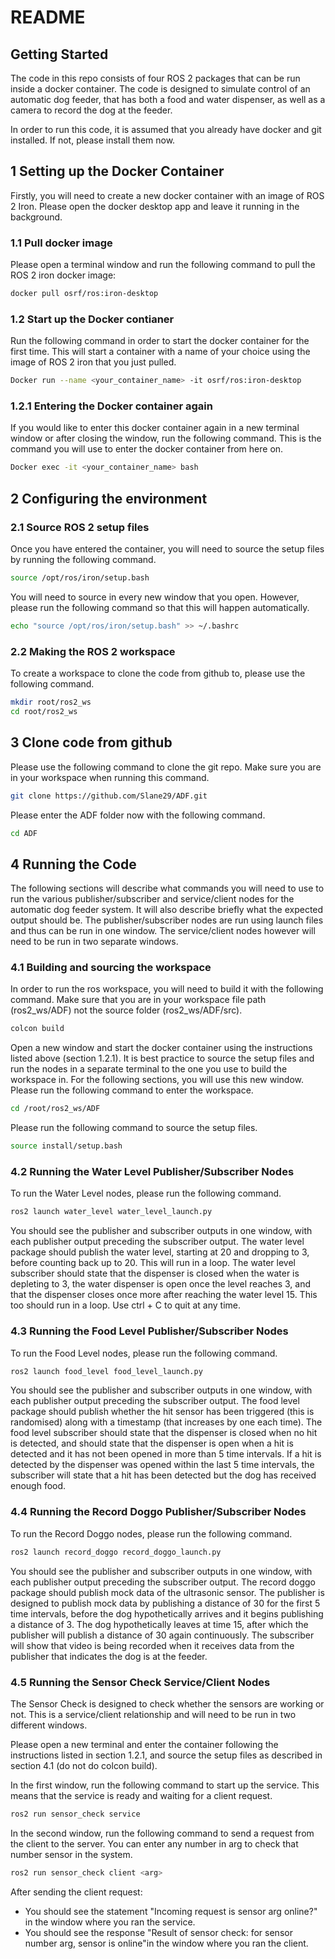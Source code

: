 # README


## Getting Started
The code in this repo consists of four ROS 2 packages that can be run inside a docker container. The code is designed to simulate control of an automatic dog feeder, that has both a food and water dispenser, as well as a camera to record the dog at the feeder.

In order to run this code, it is assumed that you already have docker and git installed. If not, please install them now.

## 1 Setting up the Docker Container
Firstly, you will need to create a new docker container with an image of ROS 2 Iron. Please open the docker desktop app and leave it running in the background.

### 1.1 Pull docker image
Please open a terminal window and run the following command to pull the ROS 2 iron docker image:

```sh
docker pull osrf/ros:iron-desktop
```

### 1.2 Start up the Docker contianer
Run the following command in order to start the docker container for the first time. This will start a container with a name of your choice using the image of ROS 2 iron that you just pulled.

```sh
Docker run --name <your_container_name> -it osrf/ros:iron-desktop
```

### 1.2.1 Entering the Docker container again
If you would like to enter this docker container again in a new terminal window or after closing the window, run the following command. This is the command you will use to enter the docker container from here on.

```sh
Docker exec -it <your_container_name> bash
```

## 2 Configuring the  environment

### 2.1 Source ROS 2 setup files
Once you have entered the container, you will need to source the setup files by running the following command.
```sh
source /opt/ros/iron/setup.bash
```
You will need to source in every new window that you open. However, please run the following command so that this will happen automatically.
```sh
echo "source /opt/ros/iron/setup.bash" >> ~/.bashrc
```

### 2.2 Making the ROS 2 workspace
To create a workspace to clone the code from github to, please use the following command.
```sh
mkdir root/ros2_ws
cd root/ros2_ws
```

## 3 Clone code from github
Please use the following command to clone the git repo. Make sure you are in your workspace when running this command.
```sh
git clone https://github.com/Slane29/ADF.git
```

Please enter the ADF folder now with the following command.
```sh
cd ADF
```


## 4 Running the Code
The following sections will describe what commands you will need to use to run the various publisher/subscriber and service/client nodes for the automatic dog feeder system. It will also describe briefly what the expected output should be. The publisher/subscriber nodes are run using launch files and thus can be run in one window. The service/client nodes however will need to be run in two separate windows.

### 4.1 Building and sourcing the workspace
In order to run the ros workspace, you will need to build it with the following command. Make sure that you are in your workspace file path (ros2_ws/ADF) not the source folder (ros2_ws/ADF/src).
```sh
colcon build
```

Open a new window and start the docker container using the instructions listed above (section 1.2.1). It is best practice to source the setup files and run the nodes in a separate terminal to the one you use to build the workspace in. For the following sections, you will use this new window. Please run the following command to enter the workspace.
```sh
cd /root/ros2_ws/ADF
```

Please run the following command to source the setup files. 

```sh
source install/setup.bash
```

### 4.2 Running the Water Level Publisher/Subscriber Nodes
To run the Water Level nodes, please run the following command.

```sh
ros2 launch water_level water_level_launch.py
```
You should see the publisher and subscriber outputs in one window, with each publisher output preceding the subscriber output. The water level package should publish the water level, starting at 20 and dropping to 3, before counting back up to 20. This will run in a loop. The water level subscriber should state that the dispenser is closed when the water is depleting to 3, the water dispenser is open once the level reaches 3, and that the dispenser closes once more after reaching the water level 15. This too should run in a loop. Use ctrl + C to quit at any time.

### 4.3 Running the Food Level Publisher/Subscriber Nodes
To run the Food Level nodes, please run the following command.

```sh
ros2 launch food_level food_level_launch.py
```
You should see the publisher and subscriber outputs in one window, with each publisher output preceding the subscriber output. The food level package should publish whether the hit sensor has been triggered (this is randomised) along with a timestamp (that increases by one each time). The food level subscriber should state that the dispenser is closed when no hit is detected, and should state that the dispenser is open when a hit is detected and it has not been opened in more than 5 time intervals. If a hit is detected by the dispenser was opened within the last 5 time intervals, the subscriber will state that a hit has been detected but the dog has received enough food.


### 4.4 Running the Record Doggo Publisher/Subscriber Nodes
To run the Record Doggo nodes, please run the following command.

```sh
ros2 launch record_doggo record_doggo_launch.py
```
You should see the publisher and subscriber outputs in one window, with each publisher output preceding the subscriber output. The record doggo package should publish mock data of the ultrasonic sensor. The publisher is designed to publish mock data by publishing a distance of 30 for the first 5 time intervals, before the dog hypothetically arrives and it begins publishing a distance of 3. The dog hypothetically leaves at time 15, after which the publisher will publish a distance of 30 again continuously. The subscriber will show that video is being recorded when it receives data from the publisher that indicates the dog is at the feeder.

### 4.5 Running the Sensor Check Service/Client Nodes
The Sensor Check is designed to check whether the sensors are working or not. This is a service/client relationship and will need to be run in two different windows.

Please open a new terminal and enter the container following the instructions listed in section 1.2.1, and source the setup files as described in section 4.1 (do not do colcon build).

In the first window, run the following command to start up the service. This means that the service is ready and waiting for a client request.

```sh
ros2 run sensor_check service
```

In the second window, run the following command to send a request from the client to the server. You can enter any number in arg to check that number sensor in the system.

```sh
ros2 run sensor_check client <arg>
```

After sending the client request:
- You should see the statement "Incoming request is sensor arg online?" in the window where you ran the service.
- You should see the response "Result of sensor check: for sensor number arg, sensor is online"in the window where you ran the client.





